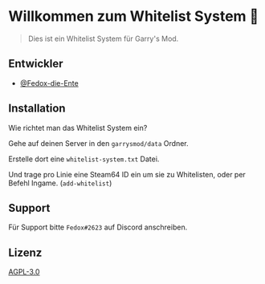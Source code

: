 
# Willkommen zum Whitelist System 👋

> Dies ist ein Whitelist System für Garry's Mod.


## Entwickler

- [@Fedox-die-Ente](https://www.github.com/Fedox-die-Ente)


## Installation

Wie richtet man das Whitelist System ein?

Gehe auf deinen Server in den `garrysmod/data` Ordner.

Erstelle dort eine `whitelist-system.txt` Datei.

Und trage pro Linie eine Steam64 ID ein um sie zu Whitelisten, oder per Befehl Ingame. (`add-whitelist`)

## Support

Für Support bitte `Fedox#2623` auf Discord anschreiben.


## Lizenz

[AGPL-3.0](https://choosealicense.com/licenses/agpl-3.0/)

